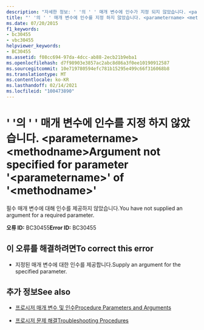 ```yaml
---
description: "자세한 정보: ' '의 ' ' 매개 변수에 인수가 지정 되지 않았습니다. <parametername> <methodname>"
title: "' '의 ' ' 매개 변수에 인수를 지정 하지 않았습니다. <parametername> <methodname>"
ms.date: 07/20/2015
f1_keywords:
- bc30455
- vbc30455
helpviewer_keywords:
- BC30455
ms.assetid: f08cc694-97da-4dcc-ab88-2ecb21b9eba1
ms.openlocfilehash: d7f98903e3857ac2abc8d86a3f0ee10190912587
ms.sourcegitcommit: 10e719780594efc781b15295e499c66f316068b8
ms.translationtype: MT
ms.contentlocale: ko-KR
ms.lasthandoff: 02/14/2021
ms.locfileid: "100473890"
---
```

# <a name="argument-not-specified-for-parameter-parametername-of-methodname"></a><span data-ttu-id="b2fc6-103">' '의 ' ' 매개 변수에 인수를 지정 하지 않았습니다. \<parametername> \<methodname></span><span class="sxs-lookup"><span data-stu-id="b2fc6-103">Argument not specified for parameter '\<parametername>' of '\<methodname>'</span></span>

<span data-ttu-id="b2fc6-104">필수 매개 변수에 대해 인수를 제공하지 않았습니다.</span><span class="sxs-lookup"><span data-stu-id="b2fc6-104">You have not supplied an argument for a required parameter.</span></span>  
  
 <span data-ttu-id="b2fc6-105">**오류 ID:** BC30455</span><span class="sxs-lookup"><span data-stu-id="b2fc6-105">**Error ID:** BC30455</span></span>  
  
## <a name="to-correct-this-error"></a><span data-ttu-id="b2fc6-106">이 오류를 해결하려면</span><span class="sxs-lookup"><span data-stu-id="b2fc6-106">To correct this error</span></span>  
  
- <span data-ttu-id="b2fc6-107">지정된 매개 변수에 대한 인수를 제공합니다.</span><span class="sxs-lookup"><span data-stu-id="b2fc6-107">Supply an argument for the specified parameter.</span></span>  
  
## <a name="see-also"></a><span data-ttu-id="b2fc6-108">추가 정보</span><span class="sxs-lookup"><span data-stu-id="b2fc6-108">See also</span></span>

- [<span data-ttu-id="b2fc6-109">프로시저 매개 변수 및 인수</span><span class="sxs-lookup"><span data-stu-id="b2fc6-109">Procedure Parameters and Arguments</span></span>](../programming-guide/language-features/procedures/procedure-parameters-and-arguments.md)

- [<span data-ttu-id="b2fc6-110">프로시저 문제 해결</span><span class="sxs-lookup"><span data-stu-id="b2fc6-110">Troubleshooting Procedures</span></span>](../programming-guide/language-features/procedures/troubleshooting-procedures.md)
